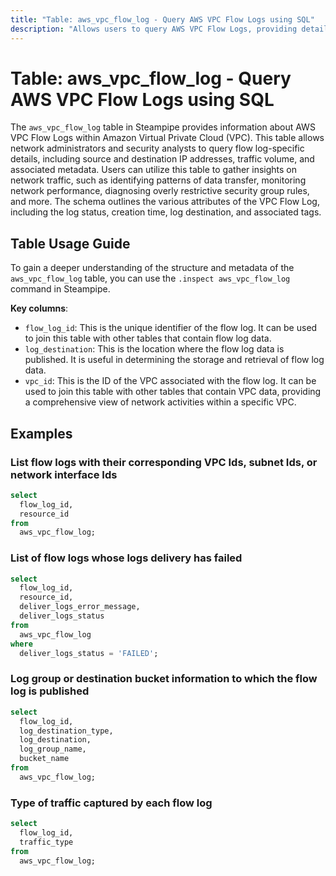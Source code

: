 ```yaml
---
title: "Table: aws_vpc_flow_log - Query AWS VPC Flow Logs using SQL"
description: "Allows users to query AWS VPC Flow Logs, providing detailed information about IP traffic going to and from network interfaces in a VPC."
---
```


# Table: aws_vpc_flow_log - Query AWS VPC Flow Logs using SQL

The `aws_vpc_flow_log` table in Steampipe provides information about AWS VPC Flow Logs within Amazon Virtual Private Cloud (VPC). This table allows network administrators and security analysts to query flow log-specific details, including source and destination IP addresses, traffic volume, and associated metadata. Users can utilize this table to gather insights on network traffic, such as identifying patterns of data transfer, monitoring network performance, diagnosing overly restrictive security group rules, and more. The schema outlines the various attributes of the VPC Flow Log, including the log status, creation time, log destination, and associated tags.

## Table Usage Guide

To gain a deeper understanding of the structure and metadata of the `aws_vpc_flow_log` table, you can use the `.inspect aws_vpc_flow_log` command in Steampipe.

**Key columns**:

- `flow_log_id`: This is the unique identifier of the flow log. It can be used to join this table with other tables that contain flow log data.
- `log_destination`: This is the location where the flow log data is published. It is useful in determining the storage and retrieval of flow log data.
- `vpc_id`: This is the ID of the VPC associated with the flow log. It can be used to join this table with other tables that contain VPC data, providing a comprehensive view of network activities within a specific VPC.

## Examples

### List flow logs with their corresponding VPC Ids, subnet Ids, or network interface Ids

```sql
select
  flow_log_id,
  resource_id
from
  aws_vpc_flow_log;
```


### List of flow logs whose logs delivery has failed

```sql
select
  flow_log_id,
  resource_id,
  deliver_logs_error_message,
  deliver_logs_status
from
  aws_vpc_flow_log
where
  deliver_logs_status = 'FAILED';
```


### Log group or destination bucket information to which the flow log is published

```sql
select
  flow_log_id,
  log_destination_type,
  log_destination,
  log_group_name,
  bucket_name
from
  aws_vpc_flow_log;
```


### Type of traffic captured by each flow log

```sql
select
  flow_log_id,
  traffic_type
from
  aws_vpc_flow_log;
```